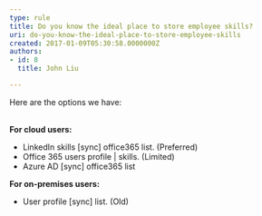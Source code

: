 ```yaml
---
type: rule
title: Do you know the ideal place to store employee skills?
uri: do-you-know-the-ideal-place-to-store-employee-skills
created: 2017-01-09T05:30:58.0000000Z
authors:
- id: 8
  title: John Liu

---
```




<span class='intro'> <div>Here are the options we have&#58;<br></div><div><br><p><strong>For&#160;cloud users&#58;</strong></p><ul><li>LinkedIn skills [sync] office365 list. (Preferred)</li><li>​Office 365 users profile | skills. (Limited)&#160;<br></li><li>Azure AD [sync] office365 list&#160;<br></li></ul></div><div><div><p><strong>For on-premises users&#58;</strong></p><ul><li>User profile [sync] list. (Old)<br></li></ul><br><br>​<br><br></div></div> </span>




